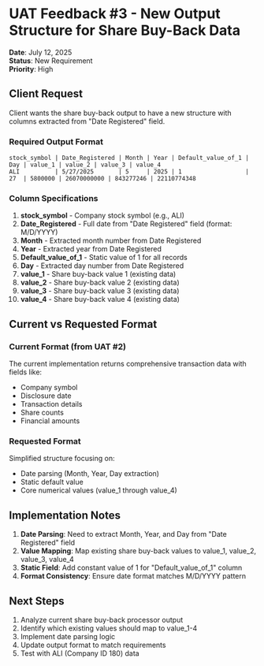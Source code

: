 # UAT Feedback #3 - New Output Structure for Share Buy-Back Data

**Date**: July 12, 2025  
**Status**: New Requirement  
**Priority**: High

## Client Request

Client wants the share buy-back output to have a new structure with columns extracted from "Date Registered" field.

### Required Output Format

```
stock_symbol | Date_Registered | Month | Year | Default_value_of_1 | Day | value_1 | value_2 | value_3 | value_4
ALI          | 5/27/2025       | 5     | 2025 | 1                  | 27  | 5800000 | 26070000000 | 843277246 | 22110774348
```

### Column Specifications

1. **stock_symbol** - Company stock symbol (e.g., ALI)
2. **Date_Registered** - Full date from "Date Registered" field (format: M/D/YYYY)
3. **Month** - Extracted month number from Date Registered
4. **Year** - Extracted year from Date Registered
5. **Default_value_of_1** - Static value of 1 for all records
6. **Day** - Extracted day number from Date Registered
7. **value_1** - Share buy-back value 1 (existing data)
8. **value_2** - Share buy-back value 2 (existing data)
9. **value_3** - Share buy-back value 3 (existing data)
10. **value_4** - Share buy-back value 4 (existing data)

## Current vs Requested Format

### Current Format (from UAT #2)

The current implementation returns comprehensive transaction data with fields like:

- Company symbol
- Disclosure date
- Transaction details
- Share counts
- Financial amounts

### Requested Format

Simplified structure focusing on:

- Date parsing (Month, Year, Day extraction)
- Static default value
- Core numerical values (value_1 through value_4)

## Implementation Notes

1. **Date Parsing**: Need to extract Month, Year, and Day from "Date Registered" field
2. **Value Mapping**: Map existing share buy-back values to value_1, value_2, value_3, value_4
3. **Static Field**: Add constant value of 1 for "Default_value_of_1" column
4. **Format Consistency**: Ensure date format matches M/D/YYYY pattern

## Next Steps

1. Analyze current share buy-back processor output
2. Identify which existing values should map to value_1-4
3. Implement date parsing logic
4. Update output format to match requirements
5. Test with ALI (Company ID 180) data
